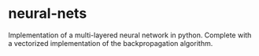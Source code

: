 # neural-nets
Implementation of a multi-layered neural network in python. 
Complete with a vectorized implementation of the backpropagation algorithm.
